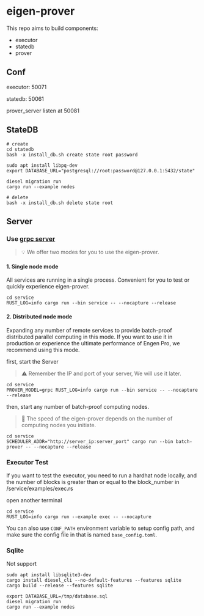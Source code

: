 # eigen-prover

This repo aims to build components:

* executor
* statedb
* prover

## Conf
executor: 50071

statedb: 50061

prover_server listen at 50081

## StateDB

```
# create
cd statedb
bash -x install_db.sh create state root password

sudo apt install libpq-dev
export DATABASE_URL="postgresql://root:password@127.0.0.1:5432/state"

diesel migration run
cargo run --example nodes

# delete
bash -x install_db.sh delete state root
```

## Server

### Use [grpc server](https://github.com/hyperium/tonic/blob/master/examples/helloworld-tutorial.md)

> 💡 We offer two modes for you to use the eigen-prover.

#### 1. Single node mode

All services are running in a single process.
Convenient for you to test or quickly experience eigen-prover.

```
cd service
RUST_LOG=info cargo run --bin service -- --nocapture --release
```

#### 2. Distributed node mode

Expanding any number of remote services to provide batch-proof distributed parallel computing in this mode.
If you want to use it in production or experience the ultimate performance of Engen Pro, we recommend using this mode.

first, start the Server
> ⚠️ Remember the IP and port of your server, We will use it later.
```shell
cd service
PROVER_MODEL=grpc RUST_LOG=info cargo run --bin service -- --nocapture --release
```

then, start any number of batch-proof computing nodes.
> 🚀 The speed of the eigen-prover depends on the number of computing nodes you initiate.
```shell
cd service
SCHEDULER_ADDR="http://server_ip:server_port" cargo run --bin batch-prover -- --nocapture --release
```

### Executor Test

If you want to test the executor, you need to run a hardhat node locally, and the number of blocks is greater than or equal to the block_number in /service/examples/exec.rs

open another terminal
```
cd service
RUST_LOG=info cargo run --example exec -- --nocapture
```

You can also use `CONF_PATH` environment variable to setup config path, and make sure the config file in that is named `base_config.toml`.

### Sqlite

Not support

```
sudo apt install libsqlite3-dev
cargo install diesel_cli --no-default-features --features sqlite
cargo build --release --features sqlite

export DATABASE_URL=/tmp/database.sql
diesel migration run
cargo run --example nodes
```

